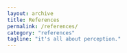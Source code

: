 ```yaml
---
layout: archive
title: References
permalink: /references/
category: "references"
tagline: "it's all about perception."
---
```

